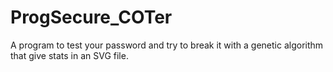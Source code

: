 # ProgSecure_COTer
A program to test your password and try to break it with a genetic algorithm that give stats in an SVG file.
